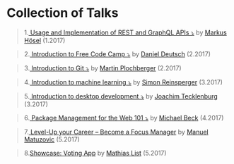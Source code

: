 # Collection of Talks

>1.[ Usage and Implementation of REST and GraphQL APIs ⤵️](rest_graphql.ppt)
> by [Markus Hösel](http://www.hoeselm.at) (1.2017)


>2.[ Introduction to Free Code Camp ⤵️](https://prezi.com/r3s3kjl_yfln/intro-free-code-camp/)
> by [Daniel Deutsch](https://www.linkedin.com/in/daniel-deutsch-b95611127/) (2.2017)


>3.[ Introduction to Git ⤵️](2017-02-24_git_quick_and_dirty.odp)
> by [Martin Plochberger](https://github.com/42pre) (2.2017)

>4.[ Introduction to machine learning ⤵️](https://abisz.github.io/talk-ml-introduction/#/)
> by [Simon Reinsperger](http://www.piedcode.com/) (3.2017)

>5.[ Introduction to desktop development ⤵️](https://docs.google.com/presentation/d/1-43Of72dOhDBW3F4Peylc2QFzm0rGw3u1XX_2TwKv6I/edit?usp=sharing)
> by [Joachim Tecklenburg](https://tecklenburg.at/) (3.2017)

>6.[ Package Management for the Web 101 ⤵️](./2017_04_05_DependencyManagement/2017_04_05_DependencyManagement.pptx)
> by [Michael Beck](https://github.com/NoPodi) (4.2017)

>7.[
Level-Up your Career – Become a Focus Manager](https://speakerdeck.com/matuzo/level-up-your-career-become-a-focus-manager) by [Manuel Matuzovic](https://twitter.com/mmatuzo) (5.2017)

>8.[Showcase: Voting App](./2017_05_19_votingapp) by [Mathias List](https://github.com/MatthiasLiszt) (5.2017)
